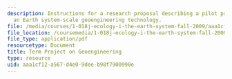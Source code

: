 ```yaml
---
description: Instructions for a research proposal describing a pilot project for assessing
  an Earth system-scale geoengineering technology.
file: /media/courses/1-018j-ecology-i-the-earth-system-fall-2009/aaa1cf12a567d4e09deeb98f7900990e_MIT1_018JF09_Term_Project.pdf
file_location: /coursemedia/1-018j-ecology-i-the-earth-system-fall-2009/aaa1cf12a567d4e09deeb98f7900990e_MIT1_018JF09_Term_Project.pdf
file_type: application/pdf
resourcetype: Document
title: Term Project on Geoengineering
type: resource
uid: aaa1cf12-a567-d4e0-9dee-b98f7900990e
---
```

